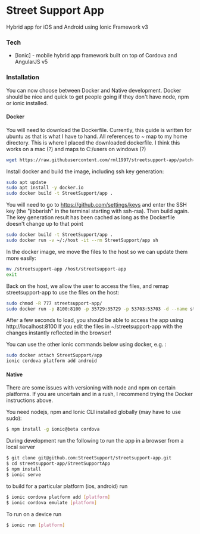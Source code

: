 # Street Support App

Hybrid app for iOS and Android using Ionic Framework v3

### Tech

* [Ionic] - mobile hybrid app framework built on top of Cordova and AngularJS v5

### Installation

You can now choose between Docker and Native development. Docker should be nice and quick to get people going if they don't have node, npm or ionic installed.

#### Docker

You will need to download the Dockerfile. Currently, this guide is written for ubuntu as that is what I have to hand. All references to ~ map to my home directory. This is where I placed the downloaded dockerfile. I think this works on a mac (?) and maps to C:/users on windows (?) 
```sh
wget https://raw.githubusercontent.com/rml1997/streetsupport-app/patch-1/Dockerfile
```
Install docker and build the image, including ssh key generation:
```sh
sudo apt update
sudo apt install -y docker.io
sudo docker build -t StreetSupport/app .
```
You will need to go to https://github.com/settings/keys and enter the SSH key (the "jibberish" in the terminal starting with ssh-rsa). Then build again. The key generation result has been cached as long as the Dockerfile doesn't change up to that point
```sh
sudo docker build -t StreetSupport/app .
sudo docker run -v ~/:/host -it --rm StreetSupport/app sh
```
In the docker image, we move the files to the host so we can update them more easily:
```sh
mv /streetsupport-app /host/streetsupport-app
exit
```
Back on the host, we allow the user to access the files, and remap streetsupport-app to use the files on the host:
```sh
sudo chmod -R 777 streetsupport-app/
sudo docker run -p 8100:8100 -p 35729:35729 -p 53703:53703 -d --name streetsupportapp -v ~/streetsupport-app:/streetsupport-app StreetSupport/app
```
After a few seconds to load, you should be able to access the app using http://localhost:8100
If you edit the files in ~/streetsupport-app with the changes instantly reflected in the browser!

You can use the other ionic commands below using docker, e.g. :
```sh
sudo docker attach StreetSupport/app 
ionic cordova platform add android
```

#### Native

There are some issues with versioning with node and npm on certain platforms. If you are uncertain and in a rush, I recommend trying the Docker instructions above.

You need nodejs, npm and Ionic CLI installed globally (may have to use sudo):

```sh
$ npm install -g ionic@beta cordova
```
During development run the following to run the app in a browser from a local server

```sh
$ git clone git@github.com:StreetSupport/streetsupport-app.git
$ cd streetsupport-app/StreetSupportApp
$ npm install
$ ionic serve
```
to build for a particular platform (ios, android) run

```sh
$ ionic cordova platform add [platform]
$ ionic cordova emulate [platform]
```

To run on  a device run

```sh
$ ionic run [platform]
```
